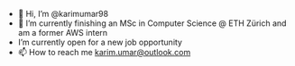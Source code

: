 - 👋 Hi, I’m @karimumar98
- 🔭 I’m currently finishing an MSc in Computer Science @ ETH Zürich and am a former AWS intern
- I’m currently open for a new job opportunity
- 📫 How to reach me karim.umar@outlook.com

<!---
karimumar98/karimumar98 is a ✨ special ✨ repository because its `README.md` (this file) appears on your GitHub profile.
You can click the Preview link to take a look at your changes.
--->
